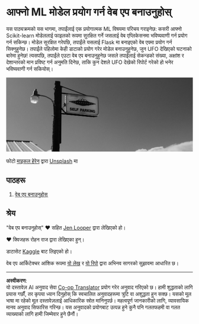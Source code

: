 <!--
CO_OP_TRANSLATOR_METADATA:
{
  "original_hash": "9836ff53cfef716ddfd70e06c5f43436",
  "translation_date": "2025-08-29T17:44:37+00:00",
  "source_file": "3-Web-App/README.md",
  "language_code": "ne"
}
-->
# आफ्नो ML मोडेल प्रयोग गर्न वेब एप बनाउनुहोस्

यस पाठ्यक्रमको यस भागमा, तपाईंलाई एक प्रयोगात्मक ML विषयमा परिचय गराइनेछ: कसरी आफ्नो Scikit-learn मोडेललाई फाइलको रूपमा सुरक्षित गर्ने जसलाई वेब एप्लिकेसनमा भविष्यवाणी गर्न प्रयोग गर्न सकिन्छ। मोडेल सुरक्षित गरेपछि, तपाईंले यसलाई Flask मा बनाइएको वेब एपमा प्रयोग गर्न सिक्नुहुनेछ। तपाईंले पहिलोमा केही डाटाको प्रयोग गरेर मोडेल बनाउनुहुनेछ, जुन UFO देखिएको घटनाको बारेमा हुनेछ! त्यसपछि, तपाईंले एउटा वेब एप बनाउनुहुनेछ जसले तपाईंलाई सेकन्डको संख्या, अक्षांश र देशान्तरको मान प्रविष्ट गर्न अनुमति दिनेछ, ताकि कुन देशले UFO देखेको रिपोर्ट गरेको हो भनेर भविष्यवाणी गर्न सकियोस्।

![UFO पार्किङ](../../../translated_images/ufo.9e787f5161da9d4d1dafc537e1da09be8210f2ee996cb638aa5cee1d92867a04.ne.jpg)

फोटो <a href="https://unsplash.com/@mdherren?utm_source=unsplash&utm_medium=referral&utm_content=creditCopyText">माइकल हेरेन</a> द्वारा <a href="https://unsplash.com/s/photos/ufo?utm_source=unsplash&utm_medium=referral&utm_content=creditCopyText">Unsplash</a> मा

## पाठहरू

1. [वेब एप बनाउनुहोस्](1-Web-App/README.md)

## श्रेय

"वेब एप बनाउनुहोस्" ♥️ सहित [Jen Looper](https://twitter.com/jenlooper) द्वारा लेखिएको हो।

♥️ क्विजहरू रोहन राज द्वारा लेखिएका हुन्।

डाटासेट [Kaggle](https://www.kaggle.com/NUFORC/ufo-sightings) बाट लिइएको हो।

वेब एप आर्किटेक्चर आंशिक रूपमा [यो लेख](https://towardsdatascience.com/how-to-easily-deploy-machine-learning-models-using-flask-b95af8fe34d4) र [यो रिपो](https://github.com/abhinavsagar/machine-learning-deployment) द्वारा अभिनव सागरको सुझावमा आधारित छ।

---

**अस्वीकरण**:  
यो दस्तावेज़ AI अनुवाद सेवा [Co-op Translator](https://github.com/Azure/co-op-translator) प्रयोग गरेर अनुवाद गरिएको छ। हामी शुद्धताको लागि प्रयास गर्छौं, तर कृपया ध्यान दिनुहोस् कि स्वचालित अनुवादहरूमा त्रुटि वा अशुद्धता हुन सक्छ। यसको मूल भाषा मा रहेको मूल दस्तावेज़लाई आधिकारिक स्रोत मानिनुपर्छ। महत्वपूर्ण जानकारीको लागि, व्यावसायिक मानव अनुवाद सिफारिस गरिन्छ। यस अनुवादको प्रयोगबाट उत्पन्न हुने कुनै पनि गलतफहमी वा गलत व्याख्याको लागि हामी जिम्मेवार हुने छैनौं।